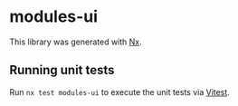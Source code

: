 # modules-ui

This library was generated with [Nx](https://nx.dev).

## Running unit tests

Run `nx test modules-ui` to execute the unit tests via [Vitest](https://vitest.dev/).

